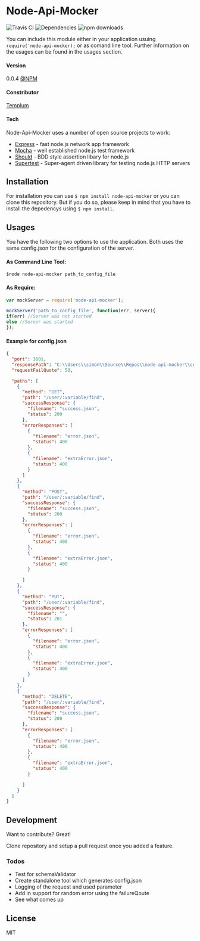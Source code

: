 # Node-Api-Mocker

![Travis CI](https://travis-ci.org/Templum/node-api-mocker.svg?branch=master)
![Dependencies](https://david-dm.org/Templum/node-api-mocker.svg)
![npm downloads](https://img.shields.io/npm/dm/node-api-mocker.svg?style=flat-square)

You can include this module either in your application usuing ``` require('node-api-mocker); ``` or as comand line tool. Further information on the usages can be found in the usages section.
#### Version
0.0.4  [@NPM](https://www.npmjs.com/package/node-api-mocker)
#### Constributor
[Templum](https://github.com/Templum/)
#### Tech
Node-Api-Mocker uses a number of open source projects to work:
* [Express](http://expressjs.com/) - fast node.js network app framework
* [Mocha](https://mochajs.org/) - well established node.js test framework
* [Should](https://github.com/shouldjs/should.js) - BDD style assertion libary for node.js
* [Supertest](https://github.com/visionmedia/supertest) - Super-agent driven library for testing node.js HTTP servers


## Installation
For installation you can use ```$ npm install node-api-mocker``` or you can clone this repository. But if you do so, please keep in mind that you have to install the depedencys using ```$ npm install```.

## Usages

You have the following two options to use the application. Both uses the same config.json for the configuration of the server.
#### As Command Line Tool:
``` $node node-api-mocker path_to_config_file ```
#### As Require:
```javascript
var mockServer = require('node-api-mocker');

mockServer('path_to_config_file', function(err, server){
if(err) //Server was not started
else //Server was started
});
```

#### Example for config.json
```json
{
  "port": 3001,
  "responsePath": "C:\\Users\\simon\\Source\\Repos\\node-api-mocker\\configuration_test\\responses\\",
  "requestFailQuote": 50,

  "paths": [
    {
      "method": "GET",
      "path": "/user/:variable/find",
      "successResponse": {
        "filename": "success.json",
        "status": 200
      },
      "errorResponses": [
        {
          "filename": "error.json",
          "status": 400
        },
        {
          "filename": "extraError.json",
          "status": 400
        }
      ]
    },
    {
      "method": "POST",
      "path": "/user/:variable/find",
      "successResponse": {
        "filename": "success.json",
        "status": 200
      },
      "errorResponses": [
        {
          "filename": "error.json",
          "status": 400
        },
        {
          "filename": "extraError.json",
          "status": 400
        }

      ]
    },
    {
      "method": "PUT",
      "path": "/user/:variable/find",
      "successResponse": {
        "filename": "",
        "status": 201
      },
      "errorResponses": [
        {
          "filename": "error.json",
          "status": 400
        },
        {
          "filename": "extraError.json",
          "status": 400
        }
      ]
    },
    {
      "method": "DELETE",
      "path": "/user/:variable/find",
      "successResponse": {
        "filename": "success.json",
        "status": 200
      },
      "errorResponses": [
        {
          "filename": "error.json",
          "status": 400
        },
        {
          "filename": "extraError.json",
          "status": 400
        }

      ]
    }
  ]
}
```






## Development
Want to contribute? Great!

Clone repository and setup a pull request once you added a feature.

### Todos

 - Test for schemaValidator
 - Create standalone tool which generates config.json
 - Logging of the request and used parameter
 - Add in support for random error using the failureQoute 
 - See what comes up

License
----

MIT